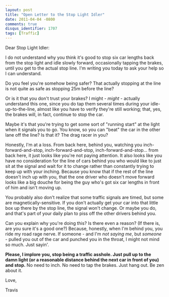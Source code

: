 ```yaml
---
layout: post
title: "Open Letter to the Stop Light Idler"
date: 2011-04-04 -0800
comments: true
disqus_identifier: 1707
tags: [Traffic]
---
```

Dear Stop Light Idler:

I do not understand why you think it's good to stop six car lengths back
from the stop light and idle slowly forward, occasionally tapping the
brakes, until you get to the actual stop line. I'm writing you today to
ask your help so I can understand.

Do you feel you're somehow being safer? That actually stopping at the
line is not quite as safe as stopping 25m before the line?

Or is it that you don't trust your brakes? I might - *might* - actually
understand this one, since you do tap them several times during your
idle-up-to-the-line, almost like you have to verify they're still
working; that, yes, the brakes will, in fact, continue to stop the car.

Maybe it's that you're trying to get some sort of "running start" at the
light when it signals you to go. You know, so you can "beat" the car in
the other lane off the line? Is that it? The drag racer in you?

Honestly, I'm at a loss. From back here, behind you, watching you
inch-forward-and-stop, inch-forward-and-stop, inch-forward-and-stop...
from back here, it just looks like you're not paying attention. It also
looks like you have no consideration for the line of cars behind you who
would like to just sit at the signal and wait for it to change rather
than constantly trying to keep up with your inching. Because you know
that if the rest of the line doesn't inch up with you, that the one
driver who doesn't move forward looks like a big douche for being the
guy who's got six car lengths in front of him and isn't moving up.

You probably also don't realize that some traffic signals are timed, but
some are magnetically-sensitive. If you don't actually get your car into
that little box up there by the stop line, the signal won't change. Or
maybe you do, and that's part of your daily plan to piss off the other
drivers behind you.

Can you explain why you're doing this? Is there even a reason? (If there
is, are you sure it's a good one?) Because, honestly, when I'm behind
you, you ride my road rage nerve. If someone - and I'm *not saying me*,
but *someone* - pulled you out of the car and punched you in the throat,
I might not mind so much. Just sayin'.

**Please, I implore you, stop being a traffic asshole. Just pull up to
the damn light (or a reasonable distance behind the next car in front of
you) and stop.** No need to inch. No need to tap the brakes. Just hang
out. Be zen about it.

Love,

Travis

